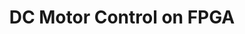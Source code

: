---
layout: page
title: DC Motor Control on FPGA
description: PID based motor position control on FPGA
img: assets/img/PID_motor_control.mp4
redirect: https://github.com/KSHITIJBITHEL/PID-MOTOR-POSITION-CONTROL-USING-AN-FPGA
importance: 3
category: learning
---